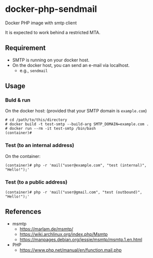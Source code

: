 # docker-php-sendmail

Docker PHP image with smtp client

It is expected to work behind a restricted MTA.

## Requirement

* SMTP is running on your docker host.
* On the docker host, you can send an e-mail via localhost.
  * e.g., `sendmail`

## Usage

### Buld & run

On the docker host:
(provided that your SMTP domain is `example.com`)

```
# cd /path/to/this/directory
# docker build -t test-smtp --build-arg SMTP_DOMAIN=example.com .
# docker run --rm -it test-smtp /bin/bash
(container)#
```

### Test (to an internal address)

On the container:

```
(container)# php -r 'mail("user@example.com", "test (internal)", "Hello!");'
```

### Test (to a public address)

```
(container)# php -r 'mail("user@gmail.com", "test (outbound)", "Hello!");'
```

## References

* msmtp
  * https://marlam.de/msmtp/
  * https://wiki.archlinux.org/index.php/Msmtp
  * https://manpages.debian.org/jessie/msmtp/msmtp.1.en.html
* PHP
  * https://www.php.net/manual/en/function.mail.php
